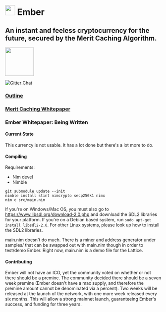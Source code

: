 # <img src="https://github.com/kayabaNerve/Ember/raw/master/logos/logo32.png" height="32px"/> Ember

## An instant and feeless cryptocurrency for the future, secured by the Merit Caching Algorithm.

<a href="https://discord.gg/nZmdWGA"><img src="https://discordapp.com/assets/e05ead6e6ebc08df9291738d0aa6986d.png" height=92 width=92/></a>

[![Gitter Chat](https://badges.gitter.im/gitterHQ/gitter.png)](https://gitter.im/EmberCrypto/Lobby)

### [Outline](https://medium.com/@EmberCrypto/ember-cryptocurrency-d0df75e8170f)
### [Merit Caching Whitepaper](https://github.com/EmberCrypto/Merit-Caching)
### Ember Whitepaper: Being  Written

#### Current State
This currency is not usable. It has a lot done but there's a lot more to do.

#### Compiling

Requirements:

- Nim devel
- Nimble

```
git submodule update --init
nimble install stint nimcrypto secp256k1 nimx
nim c src/main.nim
```

If you're on Windows/Mac OS, you must also go to https://www.libsdl.org/download-2.0.php and download the SDL2 libraries for your platform.
If you're on a Debian based system, run `sudo apt-get install libsdl2-2.0`.
For other Linux systems, please look up how to install the SDL2 libraries.

main.nim doesn't do much. There is a miner and address generator under samples/ that can be swapped out with main.nim though in order to test/demo Ember. Right now, main.nim is a demo file for the Lattice.

#### Contributing

Ember will not have an ICO, yet the community voted on whether or not there should be a premine. The community decided there should be a seven week premine (Ember doesn't have a max supply, and therefore the premine amount cannot be denominated via a percent). Two weeks will be released at the launch of the network, with one more week released every six months. This will allow a strong mainnet launch, guaranteeing Ember's success, and funding for three years.
